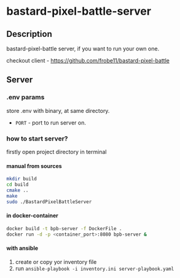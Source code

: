 # bastard-pixel-battle-server
## Description
bastard-pixel-battle server, if you want to run your own one.

checkout client - https://github.com/frobe11/bastard-pixel-battle
## Server
### .env params
store .env with binary, at same directory.
- `PORT` - port to run server on.
### how to start server?
firstly open project directory in terminal
#### manual from sources
```bash
mkdir build
cd build
cmake ..
make
sudo ./BastardPixelBattleServer
```
#### in docker-container
```bash
docker build -t bpb-server -f DockerFile .
docker run -d -p <container_port>:8080 bpb-server &
```
#### with ansible
1. create or copy yor inventory file
2. run `ansible-playbook -i inventory.ini server-playbook.yaml`
